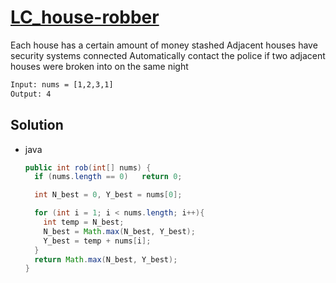 # [LC_house-robber](https://leetcode.com/problems/house-robber)

Each house has a certain amount of money stashed
Adjacent houses have security systems connected
Automatically contact the police if two adjacent houses were broken into on the same night

```txt
Input: nums = [1,2,3,1]
Output: 4
```

## Solution

* java

  ```java
  public int rob(int[] nums) {
    if (nums.length == 0)   return 0;

    int N_best = 0, Y_best = nums[0];

    for (int i = 1; i < nums.length; i++){
      int temp = N_best;
      N_best = Math.max(N_best, Y_best);
      Y_best = temp + nums[i];
    }
    return Math.max(N_best, Y_best);
  }
  ```
